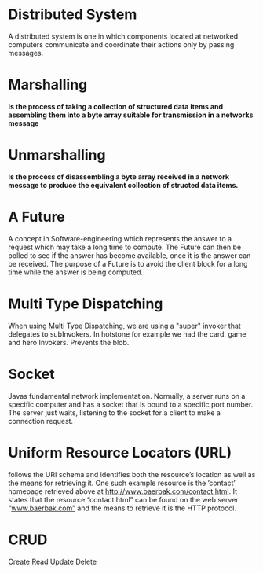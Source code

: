 # Distributed System
A distributed system is one in which components located at networked computers communicate and coordinate their actions only by passing messages.

# Marshalling
**Is the process of taking a collection of structured data items and assembling them into a byte array suitable for transmission in a networks message**

# Unmarshalling
**Is the process of disassembling a byte array received in a network message to produce the equivalent collection of structed data items.**


# A Future
A concept in Software-engineering which represents the answer to a request which may  take a long time to compute. The Future can then be polled to see if the answer has become available, once it is the answer can be received. The purpose of a Future is to avoid the client block for a long time while the answer is being computed.

# Multi Type Dispatching
When using Multi Type Dispatching, we are using a "super" invoker that delegates to subInvokers. In hotstone for example we had the card, game and hero Invokers. Prevents the blob.

# Socket
Javas fundamental network implementation.
Normally, a server runs on a specific computer and has a socket that is bound to a specific port number. The server just waits, listening to the socket for a client to make a connection request.

# Uniform Resource Locators (URL)
follows the URI schema and identifies both the resource’s location as well as the means for retrieving it. One such example resource is the ’contact’ homepage retrieved above at http://www.baerbak.com/contact.html. It states that the resource “contact.html” can be found on the web server “www.baerbak.com” and the means to retrieve it is the HTTP protocol.

# CRUD
Create
Read
Update
Delete
